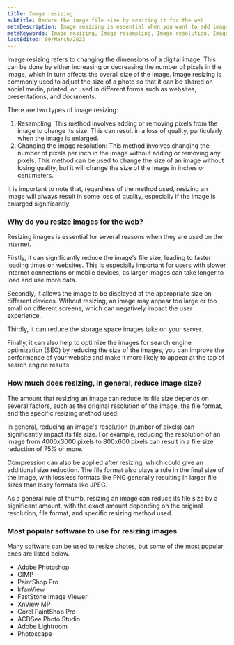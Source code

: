 ```yaml
---
title: Image resizing
subtitle: Reduce the image file size by resizing it for the web
metaDescription: Image resizing is essential when you want to add images to the internet. In this article you can read more about the upsides to resizing.
metaKeywords: Image resizing, Image resampling, Image resolution, Image optimization
lastEdited: 09/March/2023
---
```


Image resizing refers to changing the dimensions of a digital image. This can be done by either increasing or decreasing the number of pixels in the image, which in turn affects the overall size of the image. Image resizing is commonly used to adjust the size of a photo so that it can be shared on social media, printed, or used in different forms such as websites, presentations, and documents.

There are two types of image resizing:

1. Resampling: This method involves adding or removing pixels from the image to change its size. This can result in a loss of quality, particularly when the image is enlarged.
2. Changing the image resolution: This method involves changing the number of pixels per inch in the image without adding or removing any pixels. This method can be used to change the size of an image without losing quality, but it will change the size of the image in inches or centimeters.

It is important to note that, regardless of the method used, resizing an image will always result in some loss of quality, especially if the image is enlarged significantly.

### Why do you resize images for the web?

Resizing images is essential for several reasons when they are used on the internet.

Firstly, it can significantly reduce the image's file size, leading to faster loading times on websites. This is especially important for users with slower internet connections or mobile devices, as larger images can take longer to load and use more data.

Secondly, it allows the image to be displayed at the appropriate size on different devices. Without resizing, an image may appear too large or too small on different screens, which can negatively impact the user experience.

Thirdly, it can reduce the storage space images take on your server.

Finally, it can also help to optimize the images for search engine optimization (SEO) by reducing the size of the images, you can improve the performance of your website and make it more likely to appear at the top of search engine results.

### How much does resizing, in general, reduce image size?

The amount that resizing an image can reduce its file size depends on several factors, such as the original resolution of the image, the file format, and the specific resizing method used.

In general, reducing an image's resolution (number of pixels) can significantly impact its file size. For example, reducing the resolution of an image from 4000x3000 pixels to 800x600 pixels can result in a file size reduction of 75% or more.

Compression can also be applied after resizing, which could give an additional size reduction. The file format also plays a role in the final size of the image, with lossless formats like PNG generally resulting in larger file sizes than lossy formats like JPEG.

As a general rule of thumb, resizing an image can reduce its file size by a significant amount, with the exact amount depending on the original resolution, file format, and specific resizing method used.

### Most popular software to use for resizing images

Many software can be used to resize photos, but some of the most popular ones are listed below. 

- Adobe Photoshop
- GIMP
- PaintShop Pro
- IrfanView
- FastStone Image Viewer
- XnView MP
- Corel PaintShop Pro
- ACDSee Photo Studio
- Adobe Lightroom
- Photoscape